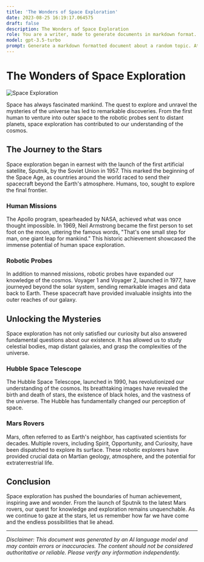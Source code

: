 ```yaml
---
title: 'The Wonders of Space Exploration'
date: 2023-08-25 16:19:17.064575
draft: false
description: The Wonders of Space Exploration
role: You are a writer, made to generate documents in markdown format. It is very important that all of the documents you generate are in valid markdown format.
model: gpt-3.5-turbo
prompt: Generate a markdown formatted document about a random topic. At the bottom, include a disclaimer explaining that the document was generated by you. The first line of the document should be the title. Make sure that the entire document is in proper markdown format, using a mix of various tags to make the document visually appealing.
---
```


# The Wonders of Space Exploration

![Space Exploration](https://images.unsplash.com/photo-1619017218486-5fd6fc3d21a0)

Space has always fascinated mankind. The quest to explore and unravel the mysteries of the universe has led to remarkable discoveries. From the first human to venture into outer space to the robotic probes sent to distant planets, space exploration has contributed to our understanding of the cosmos.

## The Journey to the Stars

Space exploration began in earnest with the launch of the first artificial satellite, Sputnik, by the Soviet Union in 1957. This marked the beginning of the Space Age, as countries around the world raced to send their spacecraft beyond the Earth's atmosphere. Humans, too, sought to explore the final frontier.

### Human Missions

The Apollo program, spearheaded by NASA, achieved what was once thought impossible. In 1969, Neil Armstrong became the first person to set foot on the moon, uttering the famous words, "That's one small step for man, one giant leap for mankind." This historic achievement showcased the immense potential of human space exploration.

### Robotic Probes

In addition to manned missions, robotic probes have expanded our knowledge of the cosmos. Voyager 1 and Voyager 2, launched in 1977, have journeyed beyond the solar system, sending remarkable images and data back to Earth. These spacecraft have provided invaluable insights into the outer reaches of our galaxy.

## Unlocking the Mysteries

Space exploration has not only satisfied our curiosity but also answered fundamental questions about our existence. It has allowed us to study celestial bodies, map distant galaxies, and grasp the complexities of the universe.

### Hubble Space Telescope

The Hubble Space Telescope, launched in 1990, has revolutionized our understanding of the cosmos. Its breathtaking images have revealed the birth and death of stars, the existence of black holes, and the vastness of the universe. The Hubble has fundamentally changed our perception of space.

### Mars Rovers

Mars, often referred to as Earth's neighbor, has captivated scientists for decades. Multiple rovers, including Spirit, Opportunity, and Curiosity, have been dispatched to explore its surface. These robotic explorers have provided crucial data on Martian geology, atmosphere, and the potential for extraterrestrial life.

## Conclusion

Space exploration has pushed the boundaries of human achievement, inspiring awe and wonder. From the launch of Sputnik to the latest Mars rovers, our quest for knowledge and exploration remains unquenchable. As we continue to gaze at the stars, let us remember how far we have come and the endless possibilities that lie ahead.

---

*Disclaimer: This document was generated by an AI language model and may contain errors or inaccuracies. The content should not be considered authoritative or reliable. Please verify any information independently.*